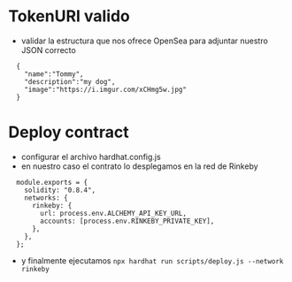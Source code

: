 # TokenURI valido
- validar la estructura que nos ofrece OpenSea para adjuntar nuestro JSON correcto
```
  { 
    "name":"Tommy",
    "description":"my dog",
    "image":"https://i.imgur.com/xCHmg5w.jpg"
  }
```

# Deploy contract
- configurar el archivo hardhat.config.js
- en nuestro caso el contrato lo desplegamos en la red de Rinkeby
```
  module.exports = {
    solidity: "0.8.4",
    networks: {
      rinkeby: {
        url: process.env.ALCHEMY_API_KEY_URL,
        accounts: [process.env.RINKEBY_PRIVATE_KEY],
      },
    },
  };
```
- y finalmente ejecutamos `npx hardhat run scripts/deploy.js --network rinkeby`